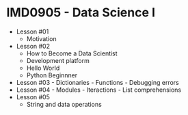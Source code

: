 # IMD0905 - Data Science I

- Lesson #01 
	- Motivation
- Lesson #02
	- How to Become a Data Scientist
	- Development platform
	- Hello World
	- Python Beginnner 
- Lesson #03
        - Dictionaries
        - Functions
        - Debugging errors
- Lesson #04
        - Modules
        - Iteractions
        - List comprehensions
- Lesson #05
	- String and data operations

